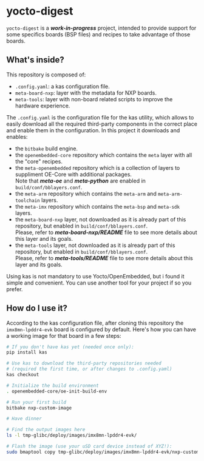 # yocto-digest

`yocto-digest` is a ***work-in-progress*** project, intended to provide support
for some specifics boards (BSP files) and recipes to take advantage of those boards.


## What's inside?

This repository is composed of:

 * `.config.yaml`: a kas configuration file.
 * `meta-board-nxp`: layer with the metadata for NXP boards.
 * `meta-tools`: layer with non-board related scripts to improve the hardware experience.

The `.config.yaml` is the configuration file for the kas utility, which
allows to easily download all the required third-party components in the
correct place and enable them in the configuration. In this project it downloads
and enables:

 * the `bitbake` build engine.
 * the `openembedded-core` repository which contains the `meta` layer with all the "core" recipes.
 * the `meta-openembedded` repository which is a collection of layers to suppliment OE-Core with additional packages.<br>
   Note that ***meta-oe*** and ***meta-python*** are enabled in `build/conf/bblayers.conf`.
 * the `meta-arm` repository which contains the `meta-arm` and `meta-arm-toolchain` layers.
 * the `meta-imx` repository which contains the `meta-bsp` and
   `meta-sdk` layers.
 * the `meta-board-nxp` layer, not downloaded as it is already part of this
   repository, but enabled in `build/conf/bblayers.conf`.<br>
   Please, refer to ***meta-board-nxp/README*** file to see more details about this layer and its goals.
 * the `meta-tools` layer, not downloaded as it is already part of this
   repository, but enabled in `build/conf/bblayers.conf`.<br>
   Please, refer to ***meta-tools/README*** file to see more details about this layer and its goals.

Using kas is not mandatory to use Yocto/OpenEmbedded, but i found it
simple and convenient. You can use another tool for your project if so you
prefer.

## How do I use it?

According to the kas configuration file, after cloning this repository the
`imx8mn-lpddr4-evk` board is configured by default. Here's how you can have a
working image for that board in a few steps:

```bash
# If you don't have kas yet (needed once only):
pip install kas

# Use kas to download the third-party repositories needed
# (required the first time, or after changes to .config.yaml)
kas checkout

# Initialize the build environment
. openembedded-core/oe-init-build-env

# Run your first build
bitbake nxp-custom-image

# Have dinner

# Find the output images here
ls -l tmp-glibc/deploy/images/imx8mn-lpddr4-evk/

# Flash the image (use your uSD card device instead of XYZ!):
sudo bmaptool copy tmp-glibc/deploy/images/imx8mn-lpddr4-evk/nxp-custom-image-imx8mn-lpddr4-evk.wic /dev/XYZ
```
